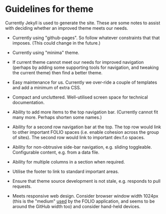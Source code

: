 # Guidelines for theme

Currently Jekyll is used to generate the site.
These are some notes to assist with deciding whether an improved theme meets our needs.

* Currently using "github-pages". So follow whatever constraints that that imposes.
(This could change in the future.)

* Currently using "minima" theme.

* If current theme cannot meet our needs for improved navigation (perhaps by adding some supporting tools for navigation, and tweaking the current theme) then find a better theme.

* Easy maintenance for us. Currently we over-ride a couple of templates and add a minimum of extra CSS.

* Compact and uncluttered. Well-utilised screen space for technical documentation.

* Ability to add more items to the top navigation bar.
(Currently cannot fit many more. Perhaps shorten some names.)

* Ability for a second row navigation bar at the top.
The top row would link to other important FOLIO spaces (i.e. enable cohesion across the group of sites).
The second row would link to important dev.f.o spaces.

* Ability for non-obtrusive side-bar navigation, e.g. sliding toggleable.
Configurable content, e.g. from a data file.

* Ability for multiple columns in a section when required.

* Utilise the footer to link to standard important areas.

* Ensure that theme source development is not stale, e.g. responds to pull requests.

* Meets responsive web design.
Consider browser window width 1024px (this is the "medium" [used](https://github.com/folio-org/stripes-components/blob/master/lib/variables.css) by the FOLIO application, and seems to be around the GitHub width too) and consider hand-held devices.
